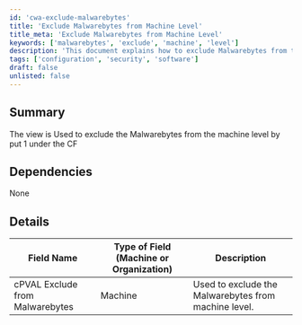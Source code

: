 ```yaml
---
id: 'cwa-exclude-malwarebytes'
title: 'Exclude Malwarebytes from Machine Level'
title_meta: 'Exclude Malwarebytes from Machine Level'
keywords: ['malwarebytes', 'exclude', 'machine', 'level']
description: 'This document explains how to exclude Malwarebytes from the machine level by setting a specific configuration field. It provides details on the relevant field name and its usage within the system.'
tags: ['configuration', 'security', 'software']
draft: false
unlisted: false
---
```

## Summary

The view is Used to exclude the Malwarebytes from the machine level by put 1 under the CF

## Dependencies

None

## Details

| Field Name                          | Type of Field (Machine or Organization) | Description                                      |
|-------------------------------------|------------------------------------------|--------------------------------------------------|
| cPVAL Exclude from Malwarebytes     | Machine                                  | Used to exclude the Malwarebytes from machine level. |



